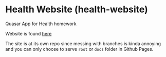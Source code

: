# Health Website (health-website)

Quasar App for Health homework

Website is found [here](https://redstripez08.github.io/health-homework-site/)  

The site is at its own repo since messing with branches is kinda annoying and you can only choose
to serve `root` or `docs` folder in Github Pages.